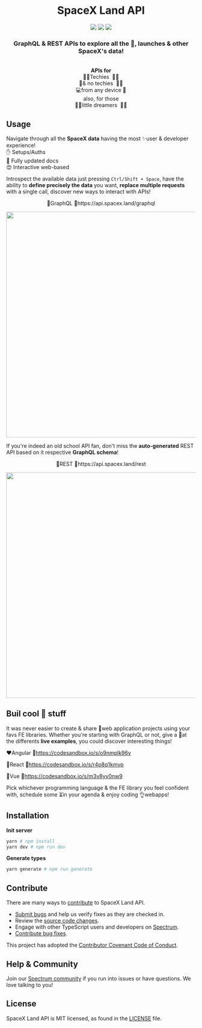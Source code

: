 <h1 align="center">SpaceX Land API</h1>

<p align="center">
<a href="https://github.com/spacexland/api/blob/master/LICENSE"><img src="https://img.shields.io/badge/license-MIT-blue.svg"></a>
<a href="https://github.com/spacexland/api/blob/master/CONTRIBUTING.md#feature"><img src="https://img.shields.io/badge/PRs-welcome-brightgreen.svg"></a>  
<a href="https://spectrum.chat/spacexland"><img src="https://withspectrum.github.io/badge/badge.svg"></a>
</p>
<h3 align="center">GraphQL & REST APIs to explore all the 🚀, launches & other SpaceX's data!</h3>
<p align="center">
</br><b>APIs for</b>
</br>👩‍💻Techies&nbsp&nbsp👨‍🏫 
</br>👴& no techies&nbsp&nbsp👩‍🌾
</br>💻from any device&nbsp📱
</br>also, for those
</br>👩‍🚀little dreamers&nbsp&nbsp👨‍🚀 
</p>
<!-- <p align="center"><img src="https://cdn-images-1.medium.com/max/2600/1*ixnzMP6t4Iot9nZpBmr1Vw.png"></p> -->

## Usage

Navigate through all the **SpaceX data** having the most ✨user & developer experience!  
✋ Setups/Auths  
🤗 Fully updated docs  
😍 Interactive web-based

Introspect the available data just pressing `Ctrl/Shift + Space`, have the ability to **define precisely the data** you want,
**replace multiple requests** with a single call, discover new ways to interact with APIs!

<p align="center">💜GraphQL 🔗https://api.spacex.land/graphql</p>

<p align="center">
  <img width="600px" src="https://media.giphy.com/media/xjLnWz3g5t57GM59qp/giphy.gif" />
</p>

If you're indeed an old school API fan, don't miss the **auto-generated** REST API based on it respective **GraphQL schema**!

<p align="center">🖤REST 🔗https://api.spacex.land/rest</p>
<p align="center">
  <img width="600px" src="https://media.giphy.com/media/pqHqvaK0POSF0H62ZH/giphy.gif" />
</p>

## Buil cool 🚀 stuff

It was never easier to create & share 💯web application projects using your favs FE libraries. Whether you're starting with GraphQL or not, give a 👀at the differents **live examples**, you could discover interesting things!

❤️Angular 🔗https://codesandbox.io/s/o9nmplk96y

💙React 🔗https://codesandbox.io/s/r4p8q1kmvp

💚Vue 🔗https://codesandbox.io/s/m3v8yv0nw9

Pick whichever programming language & the FE library you feel confident with, schedule some ⏳in your agenda & enjoy coding 👌webapps!

## Installation

**Init server**

```bash
yarn # npm install
yarn dev # npm run dev
```

**Generate types**

```bash
yarn generate # npm run generate
```

## Contribute

There are many ways to [contribute](https://github.com/spacexland/api/blob/master/CONTRIBUTING.md) to SpaceX Land API.

- [Submit bugs](https://github.com/spacexland/api/issues) and help us verify fixes as they are checked in.
- Review the [source code changes](https://github.com/spacexland/api/pulls).
- Engage with other TypeScript users and developers on [Spectrum](https://spectrum.chat/spacexland).
- [Contribute bug fixes](https://github.com/spacexland/api/blob/master/CONTRIBUTING.md).

This project has adopted the [Contributor Covenant Code of Conduct](https://www.contributor-covenant.org/version/1/4/code-of-conduct.md).

## Help & Community

Join our [Spectrum community](https://spectrum.chat/spacexland) if you run into issues or have questions. We love talking to you!

## License

SpaceX Land API is MIT licensed, as found in the [LICENSE](https://github.com/spacexland/api/blob/master/LICENSE) file.
